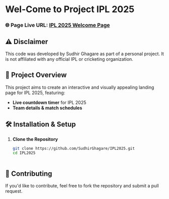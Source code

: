 # Wel-Come to Project IPL 2025
### 🌐 Page Live URL: [IPL 2025 Welcome Page](https://sudhirghagare.github.io/IPL2025/src/pages/home.html)

## ⚠️ Disclaimer 

This code was developed by Sudhir Ghagare as part of a personal project. It is not affiliated with any official IPL or cricketing organization.

## 🚀 Project Overview
This project aims to create an interactive and visually appealing landing page for IPL 2025, featuring:
- **Live countdown timer** for IPL 2025
- **Team details & match schedules**

## 🛠️ Installation & Setup
1. **Clone the Repository**  
   ```sh
   git clone https://github.com/SudhirGhagare/IPL2025.git
   cd IPL2025
  
## 📢 Contributing
If you'd like to contribute, feel free to fork the repository and submit a pull request.


